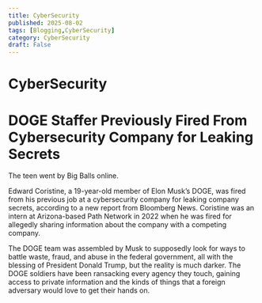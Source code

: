 ```yaml
---
title: CyberSecurity
published: 2025-08-02
tags: [Blogging,CyberSecurity]
category: CyberSecurity
draft: False
---
```


# CyberSecurity

# DOGE Staffer Previously Fired From Cybersecurity Company for Leaking Secrets

The teen went by Big Balls online.

Edward Coristine, a 19-year-old member of Elon Musk’s DOGE, was fired from his previous job at a cybersecurity company for leaking company secrets, according to a new report from Bloomberg News. Coristine was an intern at Arizona-based Path Network in 2022 when he was fired for allegedly sharing information about the company with a competing company.

The DOGE team was assembled by Musk to supposedly look for ways to battle waste, fraud, and abuse in the federal government, all with the blessing of President Donald Trump, but the reality is much darker. The DOGE soldiers have been ransacking every agency they touch, gaining access to private information and the kinds of things that a foreign adversary would love to get their hands on.